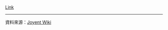 [Link](http://p.castfire.com/NTYYi/video/512011/512011-2011-02-14-160711.sd.m4v)




----
資料來源：[Joyent Wiki](http://wiki.joyent.com/display/www/Documentation+Home)
